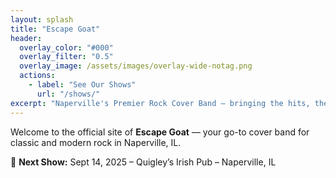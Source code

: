```yaml
---
layout: splash
title: "Escape Goat"
header:
  overlay_color: "#000"
  overlay_filter: "0.5"
  overlay_image: /assets/images/overlay-wide-notag.png
  actions:
    - label: "See Our Shows"
      url: "/shows/"
excerpt: "Naperville's Premier Rock Cover Band — bringing the hits, the energy, and the goat jokes."
---
```


Welcome to the official site of **Escape Goat** — your go-to cover band for classic and modern rock in Naperville, IL.

🎸 **Next Show:** Sept 14, 2025 – Quigley’s Irish Pub – Naperville, IL
